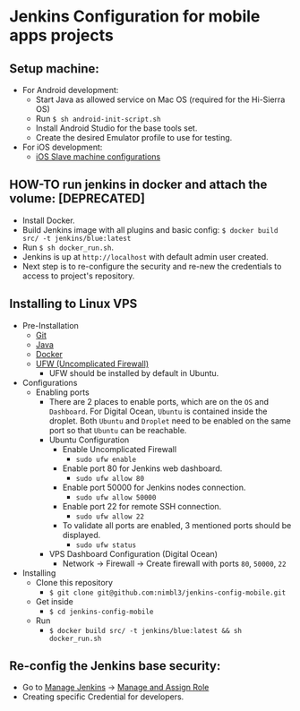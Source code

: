 # Jenkins Configuration for mobile apps projects

## Setup machine:
- For Android development:
    - Start Java as allowed service on Mac OS (required for the Hi-Sierra OS)
    - Run `$ sh android-init-script.sh`
    - Install Android Studio for the base tools set.
    - Create the desired Emulator profile to use for testing. 
- For iOS development:
   - [iOS Slave machine configurations](ios-slave-machine-setup.md)

## HOW-TO run jenkins in docker and attach the volume: [DEPRECATED]
- Install Docker.
- Build Jenkins image with all plugins and basic config: `$ docker build src/ -t jenkins/blue:latest`
- Run `$ sh docker_run.sh`.
- Jenkins is up at `http://localhost` with default admin user created. 
- Next step is to re-configure the security and re-new the credentials to access to project's repository.

## Installing to Linux VPS
- Pre-Installation
    - [Git](https://www.digitalocean.com/community/tutorials/how-to-install-git-on-ubuntu-16-04)
    - [Java](https://www.digitalocean.com/community/tutorials/how-to-install-java-with-apt-get-on-ubuntu-16-04) 
    - [Docker](https://www.digitalocean.com/community/tutorials/how-to-install-and-use-docker-on-ubuntu-16-04)
    - [UFW (Uncomplicated Firewall)](https://www.digitalocean.com/community/tutorials/how-to-setup-a-firewall-with-ufw-on-an-ubuntu-and-debian-cloud-server)
        - UFW should be installed by default in Ubuntu.
- Configurations
    - Enabling ports
        - There are 2 places to enable ports, which are on the `OS` and `Dashboard`. For Digital Ocean, `Ubuntu` is contained inside the droplet. Both `Ubuntu` and `Droplet` need to be enabled on the same port so that `Ubuntu` can be reachable.
        - Ubuntu Configuration
            - Enable Uncomplicated Firewall
                - `sudo ufw enable`
            - Enable port 80 for Jenkins web dashboard.
                - `sudo ufw allow 80`
            - Enable port 50000 for Jenkins nodes connection.
                - `sudo ufw allow 50000` 
            - Enable port 22 for remote SSH connection.
                - `sudo ufw allow 22` 
            - To validate all ports are enabled, 3 mentioned ports should be displayed.
                - `sudo ufw status` 
        - VPS Dashboard Configuration (Digital Ocean)
            - Network -> Firewall -> Create firewall with ports `80`, `50000`, `22` 
- Installing
    - Clone this repository
        - `$ git clone git@github.com:nimbl3/jenkins-config-mobile.git`
    - Get inside 
        - `$ cd jenkins-config-mobile`
    - Run
        - `$ docker build src/ -t jenkins/blue:latest && sh docker_run.sh`

## Re-config the Jenkins base security:
- Go to [Manage Jenkins](http://localhost/manage) -> [Manage and Assign Role](http://localhost/role-strategy/)
- Creating specific Credential for developers.
